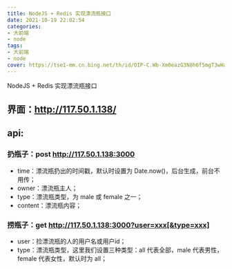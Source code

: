 ```yaml
---
title: NodeJS + Redis 实现漂流瓶接口
date: 2021-10-19 22:02:54
categories:
- 大前端
- node
tags:
- 大前端
- node
cover: https://tse1-mm.cn.bing.net/th/id/OIP-C.Wb-Xm0eazG3N8h6f5mgT3wHaD4?pid=ImgDet&rs=1
---
```


NodeJS + Redis 实现漂流瓶接口
<!--more-->

## 界面：http://117.50.1.138/

## api:
### 扔瓶子：post http://117.50.1.138:3000
* time：漂流瓶扔出的时间戳，默认时设置为 Date.now()，后台生成，前台不用传；
* owner：漂流瓶主人；
* type：漂流瓶类型，为 male 或 female 之一；
* content：漂流瓶内容；

### 捞瓶子：get  http://117.50.1.138:3000?user=xxx[&type=xxx]
* user：捡漂流瓶的人的用户名或用户id；
* type：漂流瓶类型，这里我们设置三种类型：all 代表全部，male 代表男性，female 代表女性，默认时为 all；
